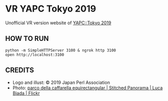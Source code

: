 # VR YAPC Tokyo 2019

Unofficial VR version website of [YAPC::Tokyo 2019](https://yapcjapan.org/2019tokyo/)

## HOW TO RUN

```
python -m SimpleHTTPServer 3100 & ngrok http 3100
open http://localhost:3100
```

## CREDITS

- Logo and illust: © 2019 Japan Perl Association
- Photo: [parco della caffarella equirectangular | Stitched Panorama | Luca Biada | Flickr](https://www.flickr.com/photos/pedroscreamerovsky/6839826366/in/photolist-bqpU5N-bCMJr6-7TZRg7-btCC8Q-TRfHzL-7yEZcf-acrDKT-GS5HPT-GHW84x-XfHytU-Kf5EC2-23uR7pN-aqFeJR-29kRtfJ-28VFvfh-28XCVFf-WdMpEV-8p5EiY-8nnXa1-C6ezam-Z9LMSw-d6Cvrj-7CHyN6-9gt5TT-26EfDD7-bPzeP8-YDCjbC-29q49SH-217jdw3-YZBJcY-EMfTJ3-Pc3p8e-9XxYbH-ap4Nr6-MuJvvt-26EeZLy-YrZDTZ-27bvtM3-ZAkfdU-36uUiL-Cx3qkU-YyLga2-K85wZD-24PfBfG-acxMG6-GLST7w-GM8Fvq-7GvNFM-5QdnWv-WR7K3q)
